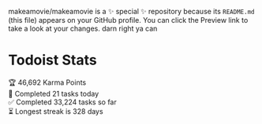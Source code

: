 makeamovie/makeamovie is a ✨ special ✨ repository because its `README.md` (this file) appears on your GitHub profile.
You can click the Preview link to take a look at your changes. darn right ya can

# Todoist Stats

<!-- TODO-IST:START -->
🏆  46,692 Karma Points           
🌸  Completed 21 tasks today           
✅  Completed 33,224 tasks so far           
⏳  Longest streak is 328 days
<!-- TODO-IST:END -->